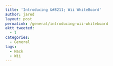```yaml
---
title: 'Introducing &#8211; Wii WhiteBoard'
author: jared
layout: post
permalink: /general/introducing-wii-whiteboard
aktt_tweeted:
  - 1
categories:
  - General
tags:
  - Hack
  - Wii
---
```

<div align="center">
</div>